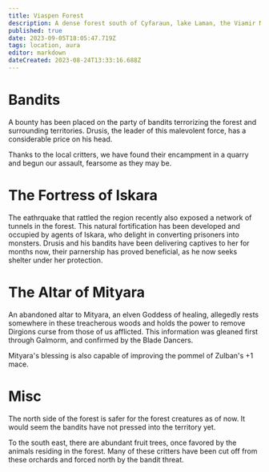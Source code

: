 ```yaml
---
title: Viaspen Forest
description: A dense forest south of Cyfaraun, lake Laman, the Viamir Marshes, t Tem, t Spen, and t Orn border the forest
published: true
date: 2023-09-05T18:05:47.719Z
tags: location, aura
editor: markdown
dateCreated: 2023-08-24T13:33:16.688Z
---
```


# Bandits 
A bounty has been placed on the party of bandits terrorizing the forest and surrounding territories. Drusis, the leader of this malevolent force, has a considerable price on his head. 

Thanks to the local critters, we have found their encampment in a quarry and begun our assault, fearsome as they may be. 

# The Fortress of Iskara
The eathrquake that rattled the region recently also exposed a network of tunnels in the forest. This natural fortification has been developed and occupied by agents of Iskara, who delight in converting prisoners into monsters. 
Drusis and his bandits have been delivering captives to her for months now, their parnership has proved beneficial, as he now seeks shelter under her protection.
# The Altar of Mityara
An abandoned altar to Mityara, an elven Goddess of healing, allegedly rests somewhere in these treacherous woods and holds the power to remove Dirgions curse from those of us afflicted. This information was gleaned first through Galmorm, and confirmed by the Blade Dancers.

Mityara's blessing is also capable of improving the pommel of Zulban's +1 mace. 

# Misc
The north side of the forest is safer for the forest creatures as of now. It would seem the bandits have not pressed into the territory yet.

To the south east, there are abundant fruit trees, once favored by the animals residing in the forest. Many of these critters have been cut off from these orchards and forced north by the bandit threat.


